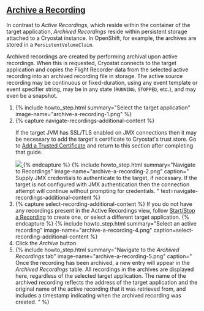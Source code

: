 ## [Archive a Recording](#archive-a-recording)
In contrast to <i>Active Recordings</i>, which reside within the container
of the target application, <i>Archived Recordings</i> reside within persistent
storage attached to a Cryostat instance. In OpenShift, for example, the
archives are stored in a `PersistentVolumeClaim`.

Archived recordings are created by performing archival upon active recordings.
When this is requested, Cryostat connects to the target application and copies
the Flight Recorder data from the selected active recording into an archived
recording file in storage. The active source recording may be continuous or
fixed-duration, using any event template or event specifier string, may be in
any state (`RUNNING`, `STOPPED`, etc.), and may even be a snapshot.

<ol>
  <li>
    {% include howto_step.html
      summary="Select the target application"
      image-name="archive-a-recording-1.png"
    %}
  </li>
  <li>
    {% capture navigate-recordings-additional-content %}
      <p>
        If the target JVM has SSL/TLS enabled on JMX connections then it may be
        necessary to add the target's certificate to Cryostat's trust store. Go
        to <a href="{{site.url}}/getting-started#add-a-trusted-certificate">Add a Trusted Certificate</a>
        and return to this section after completing that guide.
      </p>
      <a href="{{site.url}}/images/archive-a-recording-3.png" target="_blank">
        <img src="{{site.url}}/images/archive-a-recording-3.png">
      </a>
    {% endcapture %}
    {% include howto_step.html
      summary="Navigate to Recordings"
      image-name="archive-a-recording-2.png"
      caption="
        Supply JMX credentials to authenticate to the target, if necessary. If
        the target is not configured with JMX authentication then the
        connection attempt will continue without prompting for credentials.
      "
      text=navigate-recordings-additional-content
    %}
  </li>
  <li>
    {% capture select-recording-additional-content %}
      If you do not have any recordings present in the Active Recordings
      view, follow
      <a href="{{site.url}}/getting-started#startstop-a-recording">Start/Stop a Recording</a>
      to create one, or select a different target application.
    {% endcapture %}
    {% include howto_step.html
      summary="Select an active recording"
      image-name="archive-a-recording-4.png"
      caption=select-recording-additional-content
    %}
  </li>
  <li>
    <summary>Click the <i>Archive</i> button</summary>
  </li>
  <li>
    {% include howto_step.html
      summary="Navigate to the <i>Archived Recordings</i> tab"
      image-name="archive-a-recording-5.png"
      caption="
        Once the recording has been archived, a new entry will appear in the
        <i>Archived Recordings</i> table. All recordings in the archives are
        displayed here, regardless of the selected target application. The
        name of the archived recording reflects the address of the target
        application and the original name of the active recording that it was
        retrieved from, and includes a timestamp indicating when the archived
        recording was created.
      "
    %}
  </li>
</ol>
